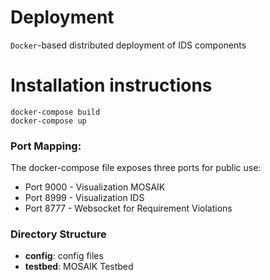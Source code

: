 # Deployment

`Docker`-based distributed deployment of IDS components

# Installation instructions

```
docker-compose build
docker-compose up
```

### Port Mapping:
The docker-compose file exposes three ports for public use:

- Port 9000 - Visualization MOSAIK
- Port 8999 - Visualization IDS
- Port 8777 - Websocket for Requirement Violations

### Directory Structure
- **config**: config files
- **testbed**: MOSAIK Testbed